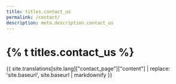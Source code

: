 ```yaml
---
title: titles.contact_us
permalink: /contact/
description: meta.description.contact_us
---
```


<div class="bg-navy">
  <div class="container cntnr-wide px2 py3 sm-py4">
    <h1 class="m0 white">
      {% t titles.contact_us %}
    </h1>
  </div>
</div>

<div class="bg-white">
  <div class="container cntnr-wide px2 pt4 pb5">
    {{ site.translations[site.lang]["contact_page"]["content"] | replace: 'site.baseurl', site.baseurl | markdownify }}
  </div>
</div>
